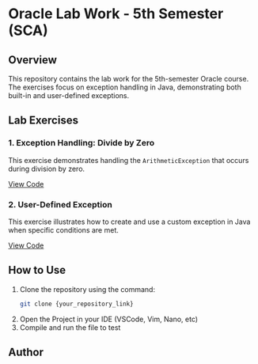 # Oracle Lab Work - 5th Semester (SCA)

## Overview
This repository contains the lab work for the 5th-semester Oracle course. The exercises focus on exception handling in Java, demonstrating both built-in and user-defined exceptions.

## Lab Exercises

### 1. Exception Handling: Divide by Zero
This exercise demonstrates handling the `ArithmeticException` that occurs during division by zero.

[View Code](code_link_from_git_repo)

### 2. User-Defined Exception
This exercise illustrates how to create and use a custom exception in Java when specific conditions are met.

[View Code](code_link_from_git_repo)

## How to Use
1. Clone the repository using the command:
   ```bash
   git clone {your_repository_link}
2. Open the Project in your IDE (VSCode, Vim, Nano, etc)
3. Compile and run the file to test

## Author
